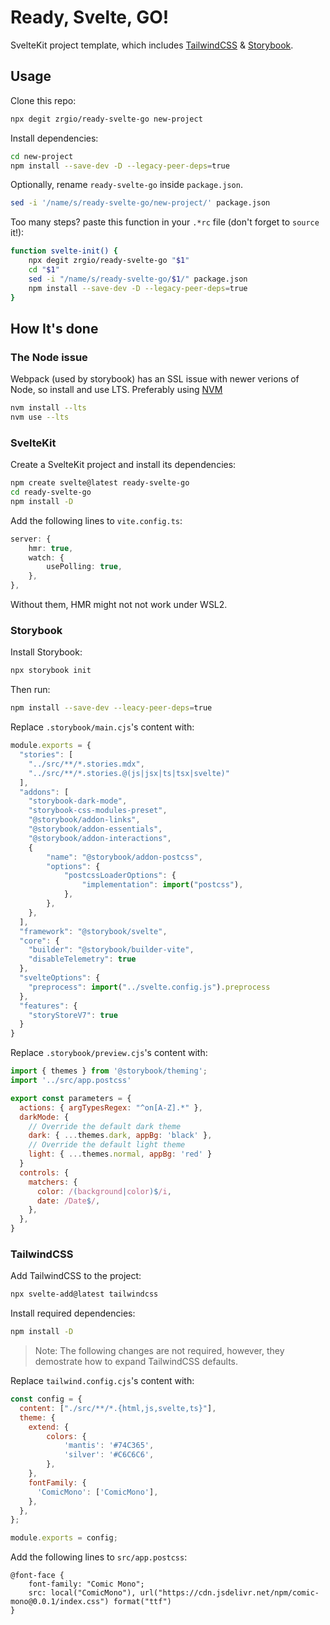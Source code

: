 # Ready, Svelte, GO!

SvelteKit project template, which includes [TailwindCSS](https://tailwindcss.com) & [Storybook](https://storybook.js.org).

## Usage

Clone this repo:

```sh
npx degit zrgio/ready-svelte-go new-project
```

Install dependencies:

```sh
cd new-project
npm install --save-dev -D --legacy-peer-deps=true
```

Optionally, rename `ready-svelte-go` inside `package.json`.

```sh
sed -i '/name/s/ready-svelte-go/new-project/' package.json
```

Too many steps? paste this function in your `.*rc` file (don't forget to `source` it!):

```sh
function svelte-init() {
    npx degit zrgio/ready-svelte-go "$1"
    cd "$1"
    sed -i "/name/s/ready-svelte-go/$1/" package.json
    npm install --save-dev -D --legacy-peer-deps=true
}
```

## How It's done

### The Node issue

Webpack (used by storybook) has an SSL issue with newer verions of Node, so install and use LTS. Preferably using [NVM](https://github.com/nvm-sh/nvm)

```sh
nvm install --lts
nvm use --lts
```

### SvelteKit

Create a SvelteKit project and install its dependencies:

```sh
npm create svelte@latest ready-svelte-go
cd ready-svelte-go
npm install -D
```

Add the following lines to `vite.config.ts`:

```ts
server: {
    hmr: true,
    watch: {
        usePolling: true,
    },
},
```

Without them, HMR might not not work under WSL2.

### Storybook

Install Storybook:

```sh
npx storybook init
```

Then run:

```sh
npm install --save-dev --leacy-peer-deps=true
```

Replace `.storybook/main.cjs`'s content with:

```cjs
module.exports = {
  "stories": [
    "../src/**/*.stories.mdx",
    "../src/**/*.stories.@(js|jsx|ts|tsx|svelte)"
  ],
  "addons": [
    "storybook-dark-mode",
    "storybook-css-modules-preset",
    "@storybook/addon-links",
    "@storybook/addon-essentials",
    "@storybook/addon-interactions",
    {
        "name": "@storybook/addon-postcss",
        "options": {
            "postcssLoaderOptions": {
                "implementation": import("postcss"),
            },
        },
    },
  ],
  "framework": "@storybook/svelte",
  "core": {
    "builder": "@storybook/builder-vite",
    "disableTelemetry": true
  },
  "svelteOptions": {
    "preprocess": import("../svelte.config.js").preprocess
  },
  "features": {
    "storyStoreV7": true
  }
}
```

Replace `.storybook/preview.cjs`'s content with:

```cjs
import { themes } from '@storybook/theming';
import '../src/app.postcss'

export const parameters = {
  actions: { argTypesRegex: "^on[A-Z].*" },
  darkMode: {
    // Override the default dark theme
    dark: { ...themes.dark, appBg: 'black' },
    // Override the default light theme
    light: { ...themes.normal, appBg: 'red' }
  }
  controls: {
    matchers: {
      color: /(background|color)$/i,
      date: /Date$/,
    },
  },
}
```

### TailwindCSS

Add TailwindCSS to the project:

```sh
npx svelte-add@latest tailwindcss
```

Install required dependencies:

```sh
npm install -D
```

> Note: The following changes are not required, however, they demostrate how to expand TailwindCSS defaults.

Replace `tailwind.config.cjs`'s content with:

```cjs
const config = {
  content: ["./src/**/*.{html,js,svelte,ts}"],
  theme: {
    extend: {
        colors: {
            'mantis': '#74C365',
            'silver': '#C6C6C6',
        },
    },
    fontFamily: {
      'ComicMono': ['ComicMono'],
    },
  },
};

module.exports = config;
```

Add the following lines to `src/app.postcss`:

```postcss
@font-face {
    font-family: "Comic Mono";
    src: local("ComicMono"), url("https://cdn.jsdelivr.net/npm/comic-mono@0.0.1/index.css") format("ttf")
}
```


